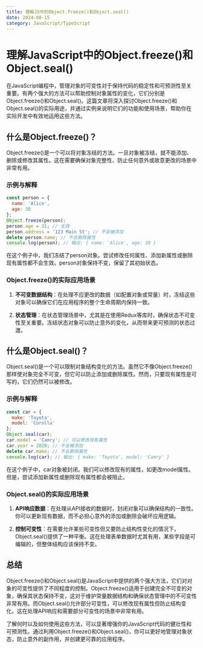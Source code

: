```yaml
---
title: 理解JS中的Object.freeze()和Object.seal()
date: 2024-08-15
category: JavaScript/TypeScript
---
```


# 理解JavaScript中的Object.freeze()和Object.seal()

在JavaScript编程中，管理对象的可变性对于保持代码的稳定性和可预测性至关重要。有两个强大的方法可以帮助控制对象属性的变化，它们分别是Object.freeze()和Object.seal()。这篇文章将深入探讨Object.freeze()和Object.seal()的实际用途，并通过实例来说明它们的功能和使用场景，帮助你在实际开发中有效地运用这些方法。

## 什么是Object.freeze()？

Object.freeze()是一个可以将对象冻结的方法。一旦对象被冻结，就不能添加、删除或修改其属性。这在需要确保对象完整性、防止任何意外或故意更改的场景中非常有用。

### 示例与解释

```javascript
const person = {
  name: 'Alice',
  age: 30
};
Object.freeze(person);
person.age = 31; // 无效
person.address = '123 Main St'; // 不会被添加
delete person.name; // 不会删除属性
console.log(person); // 输出: { name: 'Alice', age: 30 }
```

在这个例子中，我们冻结了person对象。尝试修改任何属性、添加新属性或删除现有属性都不会生效。person对象保持不变，保留了其初始状态。

### Object.freeze()的实际应用场景

1. **不可变数据结构**：在处理不应更改的数据（如配置对象或常量）时，冻结这些对象可以确保它们在应用程序的整个生命周期内保持一致。

2. **状态管理**：在状态管理场景中，尤其是在使用Redux等库时，确保状态不可变性至关重要。冻结状态对象可以防止意外的变化，从而带来更可预测的状态过渡。

## 什么是Object.seal()？

Object.seal()是一个可以限制对象结构变化的方法。虽然它不像Object.freeze()那样使对象完全不可变，但它可以防止添加或删除属性。然而，只要现有属性是可写的，它们仍然可以被修改。

### 示例与解释

```javascript
const car = {
  make: 'Toyota',
  model: 'Corolla'
};
Object.seal(car);
car.model = 'Camry'; // 可以修改现有属性
car.year = 2020; // 不会被添加
delete car.make; // 不会删除属性
console.log(car); // 输出: { make: 'Toyota', model: 'Camry' }
```

在这个例子中，car对象被封闭。我们可以修改现有的属性，如更改model属性。但是，尝试添加新属性或删除现有属性都会被阻止。

### Object.seal()的实际应用场景

1. **API响应数据**：在处理从API接收的数据时，封闭对象可以确保结构的一致性。你可以更新现有数据，而不必担心意外的添加或删除会破坏应用逻辑。

2. **控制可变性**：在需要允许某些可变性但又要防止结构性变化的情况下，Object.seal()提供了一种平衡。这在处理表单数据时尤其有用，某些字段是可编辑的，但整体结构应该保持不变。

## 总结

Object.freeze()和Object.seal()是JavaScript中提供的两个强大方法，它们对对象的可变性提供了不同程度的控制。Object.freeze()适用于创建完全不可变的对象，确保其状态保持不变，这对于维护常量数据结构和确保状态管理中的不可变性非常有用。而Object.seal()允许部分可变性，可以修改现有属性但防止结构变化，这在处理API响应和需要部分可变性的场景中非常有用。

了解何时以及如何使用这些方法，可以显著增强你的JavaScript代码的健壮性和可预测性。通过利用Object.freeze()和Object.seal()，你可以更好地管理对象状态，防止意外的副作用，并创建更可靠的应用程序。
